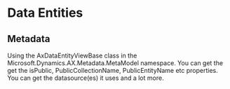# Data Entities

## Metadata

Using the AxDataEntityViewBase class in the Microsoft.Dynamics.AX.Metadata.MetaModel namespace. You can get the get the isPublic, PublicCollectionName, PublicEntityName etc properties. You can get the datasource(es) it uses and a lot more.